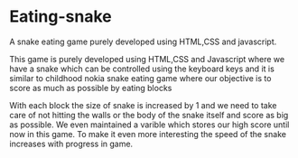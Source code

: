 # Eating-snake
A snake eating game purely developed using HTML,CSS and javascript.


This game is purely developed using HTML,CSS and Javascript where we have a snake which can be controlled using the keyboard keys and it is similar to childhood nokia snake eating game where our objective is to score as much as possible by eating blocks


With each block the size of snake is increased by 1 and we need to take care of not hitting the walls or the body of the snake itself and score as big as possible. We even maintained a varible which stores our high score until now in this game. To make it even more interesting the speed of the snake increases with progress in game.


                      
